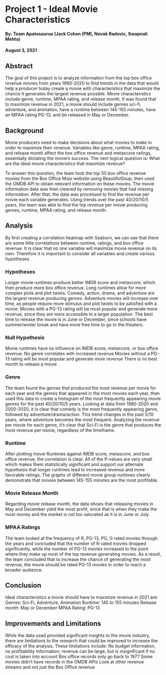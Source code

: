 # Project 1 - Ideal Movie Characteristics
#### By: Team Apatosaurus (Jack Cohen (PM), Novak Radovic, Swapnali Mehta)
#### August 3, 2021

## Abstract
The goal of this project is to analyze information from the top box office revenue movies from years 1980-2020 to find trends in the data that would help a producer today create a movie with characteristics that maximize the chance it generates the largest revenue possible. Movie characteristics include genre, runtime, MPAA rating, and release month. It was found that to maximize revenue in 2021, a movie should include genres sci-fi, adventure, and animation, have a runtime between 145-155 minutes, have an MPAA rating PG-13, and be released in May or December.

## Background
Movie producers need to make decisions about what movies to make in order to maximize their revenue. Variables like genre, runtime, MPAA rating, and release month affect the box office revenue and metascore ratings, essentially dictating the movie’s success. The next logical question is: What are the ideal movie characteristics that maximize revenue?

To answer this question, the team took the top 50 box office revenue movies from the Box Office Mojo website using BeautifulSoup, then used the OMDB API to obtain relevant information on these movies. The movie information data was then cleaned by removing movies that had missing information. After that, the data was processed to find the revenue per movie each variable generates. Using trends over the past 40/20/10/5 years, the team was able to find the top revenue per movie producing genres, runtime, MPAA rating, and release month.

## Analysis

By first creating a correlation heatmap with Seaborn, we can see that there are some little correlations between runtime, ratings, and box office revenue. It is clear that no one variable will maximize movie revenue on its own. Therefore it is important to consider all variables and create various hypotheses.

### Hypotheses
Longer movie runtimes produce better IMDB score and metascore, which then produce more box office revenue. Long runtimes allow for more complex plots and plot twists.
Comedy, action, drama, and adventure are the largest revenue producing genres. Adventure movies will increase over time, as people require more stimulus and plot twists to be satisfied with a movie.
Movies with a PG-13 rating will be most popular and generate more revenue, since they are more accessible to a larger population.
The best time to release the movie is in June or December, since schools have summer/winter break and have more free time to go to the theaters.

### Null Hypothesis
Movie runtimes have no influence on IMDB score, metascore, or box office revenue.
No genre correlates with increased revenue
Movies without a PG-13 rating will be most popular and generate more revenue
There is no best month to release a movie

### Genre
The team found the genres that produced the most revenue per movie for each year and the genres that appeared in the most movies each year, then used this data to create a histogram of the most frequently appearing movie genres for the past 40/20/10/5 years. Looking at data from 1980-2020 and 2000-2020, it is clear that comedy is the most frequently appearing genre, followed by adventure/drama/action. This trend changes in the past 5/10 years, where adventure becomes the most frequent. Analyzing the revenue per movie for each genre, it’s clear that Sci-Fi is the genre that produces the most revenue per movie, regardless of the timeframe.

### Runtime
After plotting movie Runtimes against IMDB score, metascore, and box office revenue, the correlation is clear. All of the P-values are very small which makes them statistically significant and support our alternate hypothesis that longer runtimes lead to increased revenue and more favorable ratings. The graphs of different movie group runtimes clearly demonstrate that movies between 145-155 minutes are the most profitable.

### Movie Release Month
Regarding movie release month, the data shows that releasing movies in May and December yield the most profit, since that is when they make the most money and the market is not too saturated as it is in June or July. 

### MPAA Ratings
The team looked at the frequency of R, PG-13, PG, G rated movies through the years and concluded that the number of R-rated movies dropped significantly, while the number of PG-13 movies increased to the point where they make up most of the top revenue generating movies. As a result, the team concluded that to increase the chance of generating the most revenue, the movie should be rated PG-13 movies in order to reach a broader audience.

## Conclusion

Ideal characteristics a movie should have to maximize revenue in 2021 are:
Genres: Sci-Fi, Adventure, Animation
Runtime: 145 to 155 minutes
Release month: May or December
MPAA Rating: PG-13

## Improvements and Limitations

While the data used provided significant insights to the movie industry, there are limitations to the research that could be improved to increase the efficacy of the analysis. These limitations include:
No budget information, no profitability information; revenue can be large, but is insignificant if no cost is taken into account
Box office records only go back to 1977
Some movies didn’t have records in the OMDB APIs
Look at other revenue streams and not just the Box Office revenue
